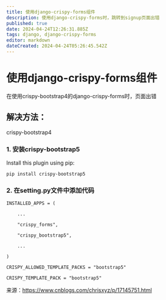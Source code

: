 ```yaml
---
title: 使用django-crispy-forms组件
description: 使用django-crispy-forms时，跳转到signup页面出错
published: true
date: 2024-04-24T12:26:31.885Z
tags: django, django-crispy-forms
editor: markdown
dateCreated: 2024-04-24T05:26:45.542Z
---
```


# 使用django-crispy-forms组件
在使用crispy-bootstrap4的django-crispy-forms时，页面出错

## 解决方法：

crispy-bootstrap4

### 1. 安装crispy-bootstrap5

Install this plugin using pip:
```
pip install crispy-bootstrap5
```
### 2. 在setting.py文件中添加代码
```
INSTALLED_APPS = (

    ...

    "crispy_forms",

    "crispy_bootstrap5",

    ...

)
```
```
CRISPY_ALLOWED_TEMPLATE_PACKS = "bootstrap5"

CRISPY_TEMPLATE_PACK = "bootstrap5"
```

来源：https://www.cnblogs.com/chrisxyz/p/17145751.html
